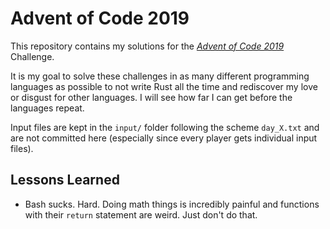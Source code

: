 # Advent of Code 2019

This repository contains my solutions for the [_Advent of Code 2019_](https://adventofcode.com/2019) Challenge.

It is my goal to solve these challenges in as many different programming languages as possible to not write Rust all the time and rediscover my love or disgust for other languages. I will see how far I can get before the languages repeat.

Input files are kept in the `input/` folder following the scheme `day_X.txt` and are not committed here (especially since every player gets individual input files).

## Lessons Learned

- Bash sucks. Hard. Doing math things is incredibly painful and functions with their `return` statement are weird. Just don't do that.